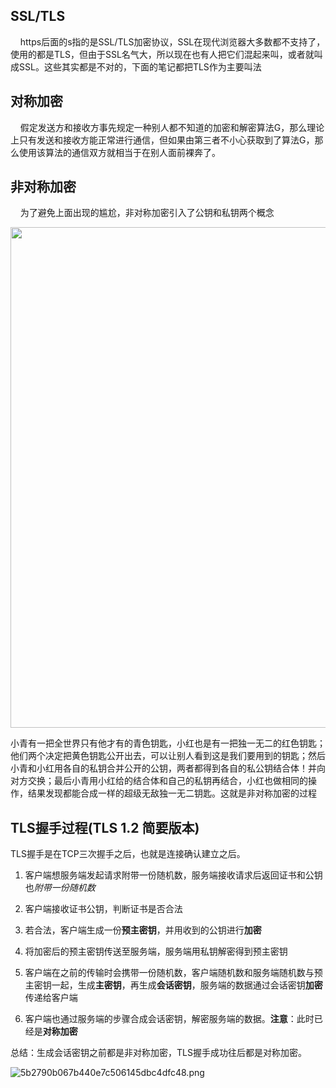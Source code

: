 ## SSL/TLS

    https后面的s指的是SSL/TLS加密协议，SSL在现代浏览器大多数都不支持了，使用的都是TLS，但由于SSL名气大，所以现在也有人把它们混起来叫，或者就叫成SSL。这些其实都是不对的，下面的笔记都把TLS作为主要叫法

## 对称加密

    假定发送方和接收方事先规定一种别人都不知道的加密和解密算法G，那么理论上只有发送和接收方能正常进行通信，但如果由第三者不小心获取到了算法G，那么使用该算法的通信双方就相当于在别人面前裸奔了。

## 非对称加密

    为了避免上面出现的尴尬，非对称加密引入了公钥和私钥两个概念    

<img title="" src="file:///C:/Users/Crazy_pea/AppData/Roaming/marktext/images/2022-12-04-01-04-38-image.png" alt="" width="801">

小青有一把全世界只有他才有的青色钥匙，小红也是有一把独一无二的红色钥匙；他们两个决定把黄色钥匙公开出去，可以让别人看到这是我们要用到的钥匙；然后小青和小红用各自的私钥合并公开的公钥，两者都得到各自的私公钥结合体！并向对方交换；最后小青用小红给的结合体和自己的私钥再结合，小红也做相同的操作，结果发现都能合成一样的超级无敌独一无二钥匙。这就是非对称加密的过程

## TLS握手过程(TLS 1.2 简要版本)

TLS握手是在TCP三次握手之后，也就是连接确认建立之后。

1. 客户端想服务端发起请求附带一份随机数，服务端接收请求后返回证书和公钥也*附带一份随机数*

2. 客户端接收证书公钥，判断证书是否合法

3. 若合法，客户端生成一份**预主密钥**，并用收到的公钥进行**加密**

4. 将加密后的预主密钥传送至服务端，服务端用私钥解密得到预主密钥

5. 客户端在之前的传输时会携带一份随机数，客户端随机数和服务端随机数与预主密钥一起，生成**主密钥**，再生成**会话密钥**，服务端的数据通过会话密钥**加密**传递给客户端

6. 客户端也通过服务端的步骤合成会话密钥，解密服务端的数据。**注意**：此时已经是**对称加密**

总结：生成会话密钥之前都是非对称加密，TLS握手成功往后都是对称加密。



![5b2790b067b440e7c506145dbc4dfc48.png](https://p3-juejin.byteimg.com/tos-cn-i-k3u1fbpfcp/9a35fee8f8414aadb51014b78f6fd806~tplv-k3u1fbpfcp-zoom-in-crop-mark:4536:0:0:0.awebp)

